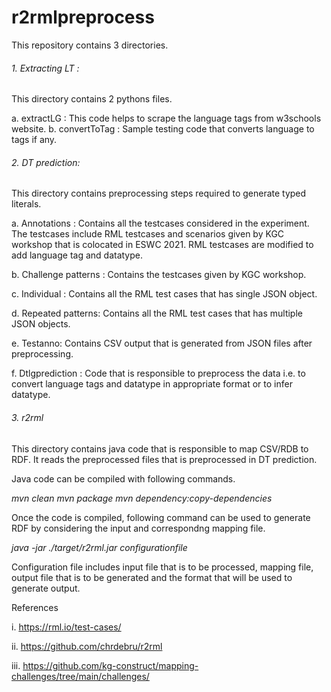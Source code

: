 # r2rmlpreprocess

This repository contains 3 directories. 

######  1. Extracting LT : 
This directory contains 2 pythons files.  

a. extractLG : This code helps to scrape the language tags from w3schools website. 
b. convertToTag : Sample testing code that converts language to tags if any.

######  2. DT prediction:
This directory contains preprocessing steps required to generate typed literals. 

a. Annotations : Contains all the testcases considered in the experiment. The testcases include RML testcases and scenarios given by KGC workshop that is colocated in ESWC 2021. RML testcases are modified to add language tag and datatype. 

b. Challenge patterns : Contains the testcases given by KGC workshop. 

c. Individual : Contains all the RML test cases that has single JSON object. 

d. Repeated patterns: Contains all the RML test cases that has multiple JSON objects. 

e. Testanno: Contains CSV output that is generated from JSON files after preprocessing.

f. Dtlgprediction : Code that is responsible to preprocess the data i.e. to convert language tags and datatype in appropriate format or to infer datatype. 

 
######  3. r2rml
This directory contains java code that is responsible to map CSV/RDB to RDF. It reads the preprocessed files that is preprocessed in DT prediction. 

Java code can be compiled with following commands. 

*mvn clean*
*mvn package*
*mvn dependency:copy-dependencies*

Once the code is compiled, following command can be used to generate RDF by considering the input and correspondng mapping file. 

*java -jar ./target/r2rml.jar configurationfile*

Configuration file includes input file that is to be processed, mapping file, output file that is to be generated and the format that will be used to generate output. 





References 

i. https://rml.io/test-cases/  

ii. https://github.com/chrdebru/r2rml

iii. https://github.com/kg-construct/mapping-challenges/tree/main/challenges/
